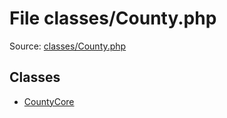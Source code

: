 File classes/County.php
=========

Source: [classes/County.php](https://github.com/PrestaShop/PrestaShop/blob/1.5.0.15/classes/County.php)


Classes
-------

* [CountyCore](class.CountyCore.md)

